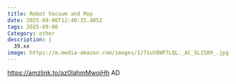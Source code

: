```yaml
---
title: Robot Vacuum and Mop
date: 2025-09-06T12:40:15.485Z
tags: 2025-09-06
Category: other
description: |
  39.xx
image: https://m.media-amazon.com/images/I/71u5BWP7LQL._AC_SL1500_.jpg
---
```

https://amzlink.to/az0IahmMwojHh
AD